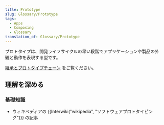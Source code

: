 ```yaml
---
title: Prototype
slug: Glossary/Prototype
tags:
  - Apps
  - Composing
  - Glossary
translation_of: Glossary/Prototype
---
```

<p>プロトタイプは、開発ライフサイクルの早い段階でアプリケーションや製品の外観と動作を表現する型です。</p>

<p><a href="/ja/docs/Web/JavaScript/Inheritance_and_the_prototype_chain">継承とプロトタイプチェーン</a> をご覧ください。</p>

<h2 id="Learn_more" name="Learn_more">理解を深める</h2>

<h3 id="General_knowledge" name="General_knowledge">基礎知識</h3>

<ul>
 <li>ウィキペディアの {{Interwiki("wikipedia", "ソフトウェアプロトタイピング")}} の記事</li>
</ul>
